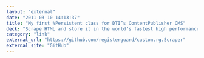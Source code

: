 ```yaml
---
layout: "external"
date: "2011-03-10 14:13:37"
title: "My first %Persistent class for DTI’s ContentPublisher CMS"
deck: "Scrape HTML and store it in the world's fastest high performance object database"
category: "link"
external_url: "https://github.com/registerguard/custom.rg.Scraper"
external_site: "GitHub"
---
```

